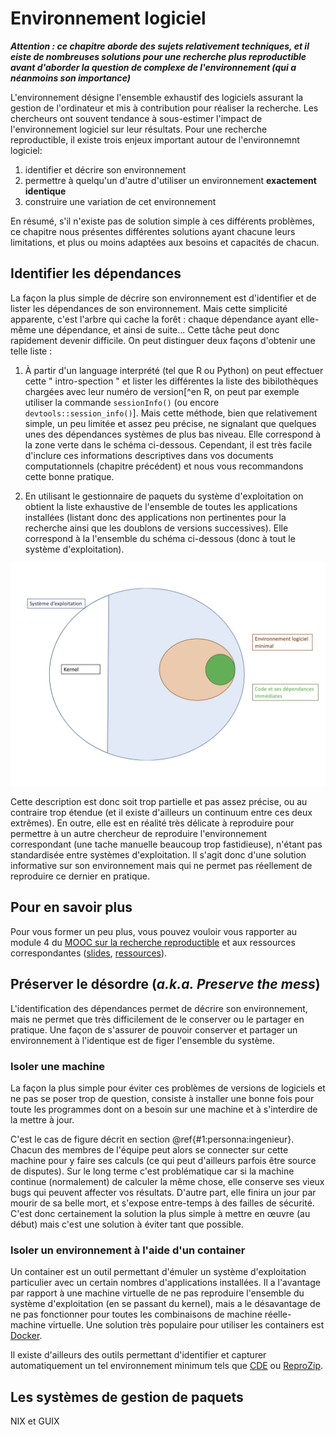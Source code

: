 # Environnement logiciel

***Attention : ce chapitre aborde des sujets relativement techniques, et il eiste de nombreuses solutions pour une recherche plus reproductible avant d'aborder la question de complexe de l'environnement (qui a néanmoins son importance)***

L'environnement désigne l'ensemble exhaustif des logiciels assurant la 
gestion de l'ordinateur et mis à contribution pour réaliser la recherche. 
Les chercheurs ont souvent tendance à sous-estimer l'impact de l'environnement 
logiciel sur leur résultats. Pour une recherche reproductible, il existe trois
enjeux important autour de l'environnemnt logiciel:

1. identifier et décrire son environnement
2. permettre à quelqu'un d'autre d'utiliser un environnement **exactement identique**
3. construire une variation de cet environnement

En résumé, s'il n'existe pas de solution simple à ces différents problèmes,
ce chapitre nous présentes différentes solutions ayant chacune leurs
limitations, et plus ou moins adaptées aux besoins et capacités de chacun.

## Identifier les dépendances

La façon la plus simple de décrire son environnement est d'identifier et 
de lister les dépendances de son environnement. Mais cette simplicité 
apparente, c'est l'arbre qui cache la forêt : chaque dépendance ayant 
elle-même une dépendance, et ainsi de suite... Cette tâche peut donc 
rapidement devenir difficile. On peut distinguer deux façons d'obtenir
une telle liste :

1. À partir d'un language interprété (tel que R ou Python) on peut
effectuer cette " intro-spection " et lister les différentes la liste 
des bibilothèques chargées avec leur numéro de version[^en R, on peut 
par exemple utiliser la commande `sessionInfo()` (ou encore 
`devtools::session_info()`]. Mais cette méthode, bien que relativement
simple, un peu limitée et assez peu précise, ne signalant que quelques
unes des dépendances systèmes de plus bas niveau. Elle correspond à
la zone verte dans le schéma ci-dessous. Cependant, il est très 
facile d'inclure ces informations descriptives dans vos documents 
computationnels (chapitre précédent) et nous vous recommandons cette 
bonne pratique.

2. En utilisant le gestionnaire de paquets du système d'exploitation 
on obtient la liste exhaustive de l'ensemble de toutes les applications
installées (listant donc des applications non pertinentes pour la 
recherche ainsi que les doublons de versions successives). Elle 
correspond à la l'ensemble du schéma ci-dessous (donc à tout le système 
d'exploitation).

![Schéma des différents environnements logiciel](img/schemaEnvirLogi.png)

Cette description est donc soit trop partielle et pas assez précise,
ou au contraire trop étendue (et il existe d'ailleurs un continuum 
entre ces deux extrêmes). En outre, elle est en réalité très délicate 
à reproduire pour permettre à un autre chercheur de reproduire l'environnement 
correspondant (une tache manuelle beaucoup trop fastidieuse), n'étant pas 
standardisée entre systèmes d'exploitation. Il s'agit donc d'une solution 
informative sur son environnement mais qui ne permet pas réellement de 
reproduire ce dernier en pratique.


## Pour en savoir plus 
Pour vous former un peu plus, vous pouvez vouloir vous rapporter au
module 4 du [MOOC sur la recherche
reproductible](https://learninglab.inria.fr/mooc-recherche-reproductible-principes-methodologiques-pour-une-science-transparente/)
et aux ressources correspondantes
([slides](https://gitlab.inria.fr/learninglab/mooc-rr/mooc-rr-ressources/blob/master/module4/slides/C028AL_slides_module4-fr-gz.pdf),
[ressources](https://gitlab.inria.fr/learninglab/mooc-rr/mooc-rr-ressources/blob/master/module4/ressources/resources_environment_fr.org)).

## Préserver le désordre (*a.k.a. Preserve the mess*)

L'identification des dépendances permet de décrire son environnement,
mais ne permet que très difficilement de le conserver ou le partager 
en pratique. Une façon de s'assurer de pouvoir conserver et 
partager un environnement à l'identique est de figer l'ensemble du système. 

### Isoler une machine

La façon la plus simple pour éviter ces problèmes de versions de
logiciels et ne pas se poser trop de question, consiste à installer
une bonne fois pour toute les programmes dont on a besoin sur une
machine et à s'interdire de la mettre à jour. 

C'est le cas de figure décrit en section \@ref{#1:personna:ingenieur}. 
Chacun des membres de l'équipe peut alors se connecter sur cette machine 
pour y faire ses calculs (ce qui peut d'ailleurs parfois être source de disputes).
Sur le long terme c'est problématique car si la machine continue (normalement) 
de calculer la même chose, elle conserve ses vieux bugs qui peuvent 
affecter vos résultats. D'autre part, elle finira un jour par mourir 
de sa belle mort, et s'expose entre-temps à des failles de sécurité. 
C'est donc certainement la solution la plus simple à mettre en œuvre 
(au début) mais c'est une solution à éviter tant que possible.


### Isoler un environnement à l'aide d'un container

Un container est un outil permettant d'émuler un système d'exploitation
particulier avec un certain nombres d'applications installées. Il a 
l'avantage par rapport à une machine virtuelle de ne pas reproduire 
l'ensemble du système d'exploitation (en se passant du kernel), mais 
a le désavantage de ne pas fonctionner pour toutes les combinaisons
de machine réelle-machine virtuelle. Une solution très populaire pour 
utiliser les containers est [Docker](https://www.docker.com/).

Il existe d'ailleurs des outils permettant d'identifier et capturer automatiquement 
un tel environnement minimum tels que [CDE](http://www.pgbovine.net/cde.html) ou [ReproZip](https://vida-nyu.github.io/reprozip/).

## Les systèmes de gestion de paquets

NIX et GUIX

